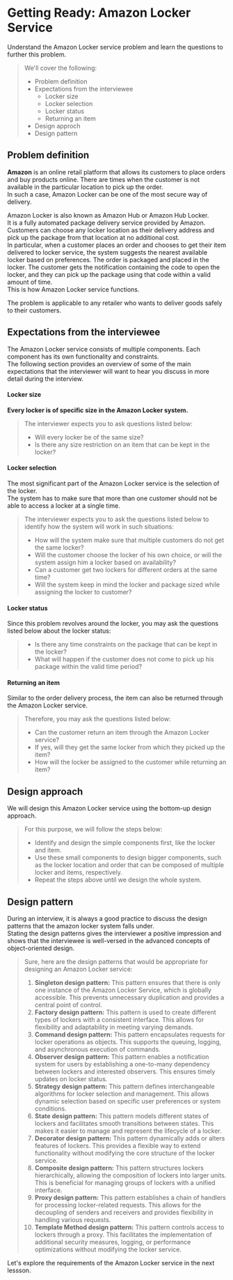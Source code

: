 # Getting Ready: Amazon Locker Service

Understand the Amazon Locker service problem and learn the questions to further this problem.

> We'll cover the following:
>
> - Problem definition
> - Expectations from the interviewee
>   - Locker size
>   - Locker selection
>   - Locker status
>   - Returning an item
> - Design approch
> - Design pattern

## Problem definition

**Amazon** is an online retail platform that allows its customers to place orders and buy products online. There are times when the customer is not available in the particular location to pick up the order.  
 In such a case, Amazon Locker can be one of the most secure way of delivery.

Amazon Locker is also known as Amazon Hub or Amazon Hub Locker.  
 It is a fully automated package delivery service provided by Amazon.  
 Customers can choose any locker location as their delivery address and pick up the package from that location at no additional cost.  
 In particular, when a customer places an order and chooses to get their item delivered to locker service, the system suggests the nearest available locker based on preferences. The order is packaged and placed in the locker. The customer gets the notification containing the code to open the locker, and they can pick up the package using that code within a valid amount of time.  
 This is how Amazon Locker service functions.

The problem is applicable to any retailer who wants to deliver goods safely to their customers.

## Expectations from the interviewee

The Amazon Locker service consists of multiple components. Each component has its own functionality and constraints.  
The following section provides an overview of some of the main expectations that the interviewer will want to hear you discuss in more detail during the interview.

#### Locker size

**Every locker is of specific size in the Amazon Locker system.**

> The interviewer expects you to ask questions listed below:
>
> - Will every locker be of the same size?
> - Is there any size restriction on an item that can be kept in the locker?

#### Locker selection

The most significant part of the Amazon Locker service is the selection of the locker.  
The system has to make sure that more than one customer should not be able to access a locker at a single time.

> The interviewer expects you to ask the questions listed below to identify how the system will work in such situations:
>
> - How will the system make sure that multiple customers do not get the same locker?
> - Will the customer choose the locker of his own choice, or will the system assign him a locker based on availability?
> - Can a customer get two lockers for different orders at the same time?
> - Will the system keep in mind the locker and package sized while assigning the locker to customer?

#### Locker status

Since this problem revolves around the locker, you may ask the questions listed below about the locker status:

> - Is there any time constraints on the package that can be kept in the locker?
> - What will happen if the customer does not come to pick up his package within the valid time period?

#### Returning an item

Similar to the order delivery process, the item can also be returned through the Amazon Locker service.

> Therefore, you may ask the questions listed below:
>
> - Can the customer return an item through the Amazon Locker service?
> - If yes, will they get the same locker from which they picked up the item?
> - How will the locker be assigned to the customer while returning an item?

## Design approach

We will design this Amazon Locker service using the bottom-up design approach.

> For this purpose, we will follow the steps below:
>
> - Identify and design the simple components first, like the locker and item.
> - Use these small components to design bigger components, such as the locker location and order that can be composed of multiple locker and items, respectively.
> - Repeat the steps above until we design the whole system.

## Design pattern

During an interview, it is always a good practice to discuss the design patterns that the amazon locker system falls under.  
 Stating the design patterns gives the interviewer a positive impression and shows that the interviewee is well-versed in the advanced concepts of object-oriented design.

> Sure, here are the design patterns that would be appropriate for designing an Amazon Locker service:
>
> 1. **Singleton design pattern:** This pattern ensures that there is only one instance of the Amazon Locker Service, which is globally accessible. This prevents unnecessary duplication and provides a central point of control.
> 2. **Factory design pattern:** This pattern is used to create different types of lockers with a consistent interface. This allows for flexibility and adaptability in meeting varying demands.
> 3. **Command design pattern:** This pattern encapsulates requests for locker operations as objects. This supports the queuing, logging, and asynchronous execution of commands.
> 4. **Observer design pattern:** This pattern enables a notification system for users by establishing a one-to-many dependency between lockers and interested observers. This ensures timely updates on locker status.
> 5. **Strategy design pattern:** This pattern defines interchangeable algorithms for locker selection and management. This allows dynamic selection based on specific user preferences or system conditions.
> 6. **State design pattern:** This pattern models different states of lockers and facilitates smooth transitions between states. This makes it easier to manage and represent the lifecycle of a locker.
> 7. **Decorator design pattern:** This pattern dynamically adds or alters features of lockers. This provides a flexible way to extend functionality without modifying the core structure of the locker service.
> 8. **Composite design pattern:** This pattern structures lockers hierarchically, allowing the composition of lockers into larger units. This is beneficial for managing groups of lockers with a unified interface.
> 9. **Proxy design pattern:** This pattern establishes a chain of handlers for processing locker-related requests. This allows for the decoupling of senders and receivers and provides flexibility in handling various requests.
> 10. **Template Method design pattern:** This pattern controls access to lockers through a proxy. This facilitates the implementation of additional security measures, logging, or performance optimizations without modifying the locker service.

Let's explore the requirements of the Amazon Locker service in the next lessson.
